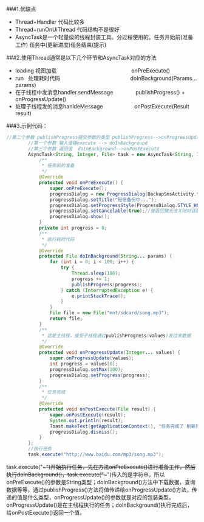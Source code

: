 ###1.优缺点
- Thread+Handler 代码比较多
- Thread+runOnUiThread 代码结构不是很好
- AsyncTask是一个轻量级的线程封装工具。分过程使用的。任务开始前(准备工作) 任务中(更新进度)任务结束(提示)

###2.使用Thread通常是以下几个环节和AsyncTask对应的方法
- loading 视图加载                                                  onPreExecute() 
- run   处理耗时代码                                               doInBackground(Params... params) 
- 在子线程中发消息handler.sendMessage               publishProgress() + onProgressUpdate() 
- 处理子线程发的消息hanldeMessage                     onPostExecute(Result result)


###3.示例代码：

```java
//第二个参数 publishProgress提交参数的类型 publishProgress-->onProgressUpdate
        //第一个参数 输入值输execute --> doInBackground 
        //第三个参数 返回值  doInBackground-->onPostExecute
        AsyncTask<String, Integer, File> task = new AsyncTask<String, Integer, File>(){
            /**
             * 任务前的准备
             */
            @Override
            protected void onPreExecute() {
                super.onPreExecute();
                progressDialog = new ProgressDialog(BackupSmsActivity.this);
                progressDialog.setTitle("短信备份中...");
                progressDialog.setProgressStyle(ProgressDialog.STYLE_HORIZONTAL);
                progressDialog.setCancelable(true);//使返回键无法关闭对话框
                progressDialog.show();
            }
            private int progress = 0;
            /**
             * 执行耗时代码
             */
            @Override
            protected File doInBackground(String... params) {
                for (int i = 0; i < 100; i++) {
                    try {
                        Thread.sleep(100);
                        progress += 1;
                        publishProgress(progress);
                    } catch (InterruptedException e) {
                        e.printStackTrace();
                    }
                }
                File file = new File("mnt/sdcard/song.mp3");
                return file;
            }
            /**
             * 这是主线程，接受子线程通过publishProgress(values)发过来数据
             */
            @Override
            protected void onProgressUpdate(Integer... values) {
                super.onProgressUpdate(values);
                int progress = values[0];
                progressDialog.setMax(100);
                progressDialog.setProgress(progress);
            }
            /**
             * 任务完成
             */
            @Override
            protected void onPostExecute(File result) {
                super.onPostExecute(result);
                System.out.println(result);
                Toast.makeText(getApplicationContext(), "任务完成了 刷新界面", 0).show();
                progressDialog.dismiss();
            }
        };
        //执行任务
        task.execute("http://www.baidu.com/mp3/song.mp3");
```

task.execute("~~~")开始执行任务，先在方法onPreExecute()进行准备工作，然后执行doInBackground()，task.execute("~~~")传入的是字符串，所以onPreExecute()的参数是String类型；doInBackground()方法中下载数据，查询数据等等，通过publishProgress()方法将值传递给onProgressUpdate()方法，传递的值是什么类型，onProgressUpdate()的参数就是对应的包装类型，onProgressUpdate()是在主线程执行的任务；doInBackground()执行完成后，给onPostExecute()返回一个值。
 